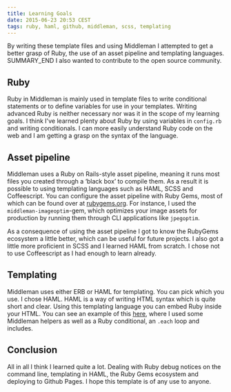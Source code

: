 ```yaml
---
title: Learning Goals
date: 2015-06-23 20:53 CEST
tags: ruby, haml, github, middleman, scss, templating
---
```

By writing these template files and using Middleman I attempted to get a better grasp of Ruby, the use of an asset pipeline and templating languages. SUMMARY_END I also wanted to contribute to the open source community.

## Ruby

Ruby in Middleman is mainly used in template files to write conditional statements or to define variables for use in your templates. Writing advanced Ruby is neither necessary nor was it in the scope of my learning goals. I think I've learned plenty about Ruby by using variables in `config.rb` and writing conditionals. I can more easily understand Ruby code on the web and I am getting a grasp on the syntax of the language.

## Asset pipeline

Middleman uses a Ruby on Rails-style asset pipeline, meaning it runs most files you created through a ‘black box’ to compile them. As a result it is possible to using templating languages such as HAML, SCSS and Coffeescript. You can configure the asset pipeline with Ruby Gems, most of which can be found over at [rubygems.org](https://rubygems.org/). For instance, I used the `middleman-imageoptim`-gem, which optimizes your image assets for production by running them through CLI applications like `jpegoptim`.

As a consequence of using the asset pipeline I got to know the RubyGems ecosystem a little better, which can be useful for future projects. I also got a little more proficient in SCSS and I learned HAML from scratch. I chose not to use Coffeescript as I had enough to learn already.

## Templating

Middleman uses either ERB or HAML for templating. You can pick which you use. I chose HAML. HAML is a way of writing HTML syntax which is quite short and clear. Using this templating language you can embed Ruby inside your HTML. You can see an example of this [here](https://github.com/nickrttn/portfolio-template/blob/master/source/layouts/application.haml), where I used some Middleman helpers as well as a Ruby conditional, an `.each` loop and includes.

## Conclusion

All in all I think I learned quite a lot. Dealing with Ruby debug notices on the command line, templating in HAML, the Ruby Gems ecosystem and deploying to Github Pages. I hope this template is of any use to anyone.

